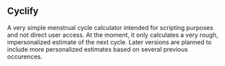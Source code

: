 ## Cyclify
A very simple menstrual cycle calculator intended for scripting purposes and not direct user access.
At the moment, it only calculates a very rough, impersonalized estimate of the next cycle.
Later versions are planned to include more personalized estimates based on several previous occurences.